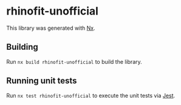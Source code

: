# rhinofit-unofficial

This library was generated with [Nx](https://nx.dev).

## Building

Run `nx build rhinofit-unofficial` to build the library.

## Running unit tests

Run `nx test rhinofit-unofficial` to execute the unit tests via [Jest](https://jestjs.io).
